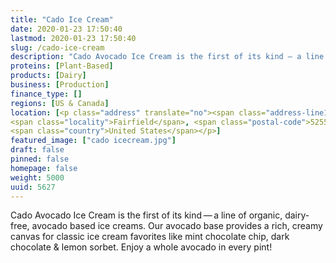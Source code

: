 ```yaml
---
title: "Cado Ice Cream"
date: 2020-01-23 17:50:40
lastmod: 2020-01-23 17:50:40
slug: /cado-ice-cream
description: "Cado Avocado Ice Cream is the first of its kind — a line of organic, dairy-free, avocado based ice creams. Our avocado base provides a rich, creamy canvas for classic ice cream favorites like mint chocolate chip, dark chocolate & lemon sorbet. Enjoy a whole avocado in every pint!"
proteins: [Plant-Based]
products: [Dairy]
business: [Production]
finance_type: []
regions: [US & Canada]
location: [<p class="address" translate="no"><span class="address-line1">East Broadway Avenue</span><br>
<span class="locality">Fairfield</span>, <span class="postal-code">52556</span><br>
<span class="country">United States</span></p>]
featured_image: ["cado icecream.jpg"]
draft: false
pinned: false
homepage: false
weight: 5000
uuid: 5627
---
```

<p>Cado Avocado Ice Cream is the first of its kind — a line of organic, dairy-free, avocado based ice creams. Our avocado base provides a rich, creamy canvas for classic ice cream favorites like mint chocolate chip, dark chocolate <span class="amp">&</span> lemon sorbet. Enjoy a whole avocado in every pint!</p>
